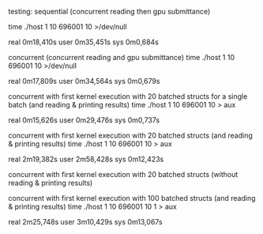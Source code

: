 testing:
 sequential (concurrent reading then gpu submittance)

time ./host 1 10 696001 10  >/dev/null

real    0m18,410s
user    0m35,451s
sys     0m0,684s

 concurrent (concurrent reading and gpu submittance)
 time ./host 1 10 696001 10  >/dev/null

real    0m17,809s
user    0m34,564s
sys     0m0,679s


concurrent with first kernel execution with 20 batched structs for a single batch (and reading & printing results)
time ./host 1 10 696001 10  > aux

real    0m15,626s
user    0m29,476s
sys     0m0,737s

concurrent with first kernel execution with 20  batched structs (and reading & printing results)
time ./host 1 10 696001 10  > aux

real    2m19,382s
user    2m58,428s
sys     0m12,423s


concurrent with first kernel execution with 20  batched structs (without reading & printing results)


concurrent with first kernel execution with 100 batched structs (and reading &  printing results)
time ./host 1 10 696001 10 1 > aux

real    2m25,748s
user    3m10,429s
sys     0m13,067s


